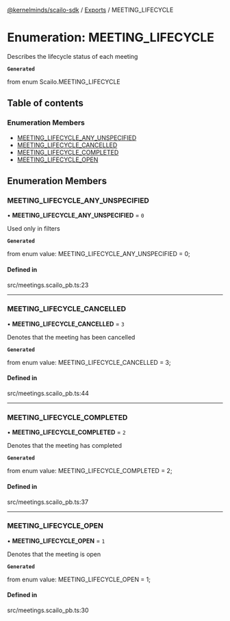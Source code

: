 [@kernelminds/scailo-sdk](../README.md) / [Exports](../modules.md) / MEETING\_LIFECYCLE

# Enumeration: MEETING\_LIFECYCLE

Describes the lifecycle status of each meeting

**`Generated`**

from enum Scailo.MEETING_LIFECYCLE

## Table of contents

### Enumeration Members

- [MEETING\_LIFECYCLE\_ANY\_UNSPECIFIED](MEETING_LIFECYCLE.md#meeting_lifecycle_any_unspecified)
- [MEETING\_LIFECYCLE\_CANCELLED](MEETING_LIFECYCLE.md#meeting_lifecycle_cancelled)
- [MEETING\_LIFECYCLE\_COMPLETED](MEETING_LIFECYCLE.md#meeting_lifecycle_completed)
- [MEETING\_LIFECYCLE\_OPEN](MEETING_LIFECYCLE.md#meeting_lifecycle_open)

## Enumeration Members

### MEETING\_LIFECYCLE\_ANY\_UNSPECIFIED

• **MEETING\_LIFECYCLE\_ANY\_UNSPECIFIED** = ``0``

Used only in filters

**`Generated`**

from enum value: MEETING_LIFECYCLE_ANY_UNSPECIFIED = 0;

#### Defined in

src/meetings.scailo_pb.ts:23

___

### MEETING\_LIFECYCLE\_CANCELLED

• **MEETING\_LIFECYCLE\_CANCELLED** = ``3``

Denotes that the meeting has been cancelled

**`Generated`**

from enum value: MEETING_LIFECYCLE_CANCELLED = 3;

#### Defined in

src/meetings.scailo_pb.ts:44

___

### MEETING\_LIFECYCLE\_COMPLETED

• **MEETING\_LIFECYCLE\_COMPLETED** = ``2``

Denotes that the meeting has completed

**`Generated`**

from enum value: MEETING_LIFECYCLE_COMPLETED = 2;

#### Defined in

src/meetings.scailo_pb.ts:37

___

### MEETING\_LIFECYCLE\_OPEN

• **MEETING\_LIFECYCLE\_OPEN** = ``1``

Denotes that the meeting is open

**`Generated`**

from enum value: MEETING_LIFECYCLE_OPEN = 1;

#### Defined in

src/meetings.scailo_pb.ts:30
